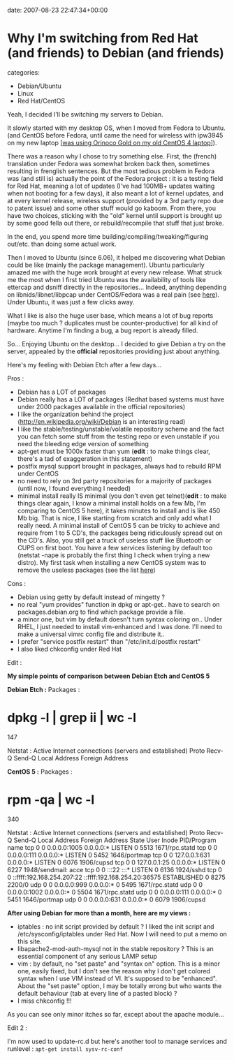 


date: 2007-08-23 22:47:34+00:00


# Why I'm switching from Red Hat (and friends) to Debian (and friends)

categories:
- Debian/Ubuntu
- Linux
- Red Hat/CentOS


Yeah, I decided I'll be switching my servers to Debian.

It slowly started with my desktop OS, when I moved from Fedora to Ubuntu. (and CentOS before Fedora, until came the need for wireless with ipw3945 on my new laptop [[was using Orinoco Gold on my old CentOS 4 laptop](http://blog.wains.be/post/centos-42-orinoco-monitorscan/)]).

There was a reason why I chose to try something else. First, the (french) translation under Fedora was somewhat broken back then, sometimes resulting in frenglish sentences. But the most tedious problem in Fedora was (and still is) actually the point of the Fedora project : it is a testing field for Red Hat, meaning a lot of updates (I've had 100MB+ updates waiting when not booting for a few days), it also meant a lot of kernel updates, and at every kernel release, wireless support (provided by a 3rd party repo due to patent issue) and some other stuff would go kaboom. From there, you have two choices, sticking with the "old" kernel until support is brought up by some good fella out there, or rebuild/recompile that stuff that just broke.

In the end, you spend more time building/compiling/tweaking/figuring out/etc. than doing some actual work.

Then I moved to Ubuntu (since 6.06), it helped me discovering what Debian could be like (mainly the package management). Ubuntu particularly amazed me with the huge work brought at every new release. What struck me the most when I first tried Ubuntu was the availability of tools like ettercap and dsniff directly in the repositories... Indeed, anything depending on libnids/libnet/libpcap under CentOS/Fedora was a real pain (see [here](http://blog.wains.be/post/dsniff-working-under-centos-42/)). Under Ubuntu, it was just a few clicks away.

What I like is also the huge user base, which means a lot of bug reports (maybe too much ? duplicates must be counter-productive) for all kind of hardware. Anytime I'm finding a bug, a bug report is already filled.

So... Enjoying Ubuntu on the desktop... I decided to give Debian a try on the server, appealed by the **official** repositories providing just about anything.

Here's my feeling with Debian Etch after a few days...

Pros :

- Debian has a LOT of packages
- Debian really has a LOT of packages (Redhat based systems must have under 2000 packages available in the official repositories)
- I like the organization behind the project (http://en.wikipedia.org/wiki/Debian is an interesting read)
- I like the stable/testing/unstable/volatile repository scheme and the fact you can fetch some stuff from the testing repo or even unstable if you need the bleeding edge version of something
- apt-get must be 1000x faster than yum (**edit** : to make things clear, there's a tad of exaggeration in this statement)
- postfix mysql support brought in packages, always had to rebuild RPM under CentOS
- no need to rely on 3rd party repositories for a majority of packages (until now, I found everything I needed)
- minimal install really IS minimal (you don't even get telnet)(**edit** : to make things clear again, I know a minimal install holds on a few Mb, I'm comparing to CentOS 5 here), it takes minutes to install and is like 450 Mb big. That is nice, I like starting from scratch and only add what I really need. A minimal install of CentOS 5 can be tricky to achieve and require from 1 to 5 CD's, the packages being ridiculously spread out on the CD's. Also, you still get a truck of useless stuff like Bluetooth or CUPS on first boot. You have a few services listening by default too (netstat -nape is probably the first thing I check when trying a new distro). My first task when installing a new CentOS system was to remove the useless packages (see the list [here](http://blog.wains.be/post/my-installation-of-centos/))

Cons : 

- Debian using getty by default instead of mingetty ?
- no real "yum provides" function in dpkg or apt-get.. have to search on packages.debian.org to find which package provide a file.
- a minor one, but vim by default doesn't turn syntax coloring on.. Under RHEL, I just needed to install vim-enhanced and I was done. I'll need to make a universal vimrc config file and distribute it..
- I prefer "service postfix restart" than "/etc/init.d/postfix restart"
- I also liked chkconfig under Red Hat

Edit :

**My simple points of comparison between Debian Etch and CentOS 5**

**Debian Etch :**
Packages :
# dpkg -l | grep ii | wc -l
147

Netstat :
Active Internet connections (servers and established)
Proto Recv-Q Send-Q Local Address Foreign Address

**CentOS 5 :**
Packages :
# rpm -qa | wc -l
340

Netstat :
Active Internet connections (servers and established)
Proto Recv-Q Send-Q Local Address Foreign Address State User Inode PID/Program name
tcp 0 0 0.0.0.0:1005 0.0.0.0:* LISTEN 0 5513 1671/rpc.statd
tcp 0 0 0.0.0.0:111 0.0.0.0:* LISTEN 0 5452 1646/portmap
tcp 0 0 127.0.0.1:631 0.0.0.0:* LISTEN 0 6076 1906/cupsd
tcp 0 0 127.0.0.1:25 0.0.0.0:* LISTEN 0 6227 1948/sendmail: acce
tcp 0 0 :::22 :::* LISTEN 0 6136 1924/sshd
tcp 0 0 ::ffff:192.168.254.207:22 ::ffff:192.168.254.20:36575 ESTABLISHED 0 8275 2200/0
udp 0 0 0.0.0.0:999 0.0.0.0:* 0 5495 1671/rpc.statd
udp 0 0 0.0.0.0:1002 0.0.0.0:* 0 5504 1671/rpc.statd
udp 0 0 0.0.0.0:111 0.0.0.0:* 0 5451 1646/portmap
udp 0 0 0.0.0.0:631 0.0.0.0:* 0 6079 1906/cupsd


**After using Debian for more than a month, here are my views :**

- iptables : no init script provided by default ? I liked the init script and /etc/sysconfig/iptables under Red Hat. Now I will need to put a memo on this site.
- libapache2-mod-auth-mysql not in the stable repository ? This is an essential component of any serious LAMP setup
- vim : by default, no "set paste" and "syntax on" option. This is a minor one, easily fixed, but I don't see the reason why I don't get colored syntax when I use VIM instead of VI. It's supposed to be "enhanced". About the "set paste" option, I may be totally wrong but who wants the default behaviour (tab at every line of a pasted block) ?
- I miss chkconfig !!!

As you can see only minor itches so far, except about the apache module...

Edit 2 :

I'm now used to update-rc.d but here's another tool to manage services and runlevel :
`apt-get install sysv-rc-conf`
